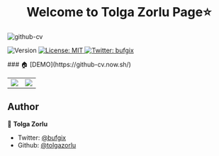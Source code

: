 <h1 align="center">Welcome to Tolga Zorlu Page⭐</h1>

![github-cv](https://hizliresim.com/G2VoJZ)
<p>
  <img alt="Version" src="https://img.shields.io/badge/version-1.0.0-blue.svg?cacheSeconds=2592000" />
  <a href="#" target="_blank">
    <img alt="License: MIT" src="https://img.shields.io/badge/License-MIT-yellow.svg" />
  </a>
  <a href="https://twitter.com/bufgix" target="_blank">
    <img alt="Twitter: bufgix" src="https://img.shields.io/twitter/follow/bufgix.svg?style=social" />
  </a>
</p>
### 🏠 [DEMO](https://github-cv.now.sh/)

|   	|   	|
|---	|---	|
 ![](https://user-images.githubusercontent.com/22038798/74594363-86ef8b80-5046-11ea-9da7-5a670510a1b1.png) |  ![](https://user-images.githubusercontent.com/22038798/74594117-d08aa700-5043-11ea-8407-de19db66c8bd.png) 







## Author

👤 **Tolga Zorlu**

* Twitter: [@bufgix](https://twitter.com/tolgzorlu)
* Github: [@tolgazorlu](https://github.com/tolgazorlu)
